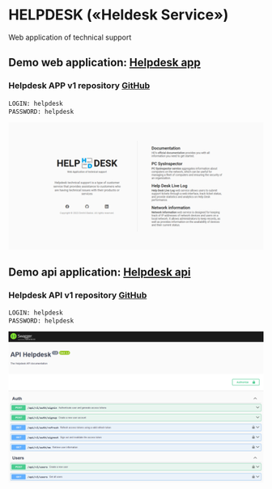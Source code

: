 # HELPDESK («Heldesk Service»)

Web application of technical support

## Demo web application: [Helpdesk app](https://helpdesk-service.netlify.app)

### Helpdesk APP v1 repository [GitHub](https://github.com/baklai/helpdesk-app-v1)

```
LOGIN: helpdesk
PASSWORD: helpdesk
```

<img src="preview-app.png">

## Demo api application: [Helpdesk api](https://helpdesk-api-l8pk.onrender.com/api/v1)

### Helpdesk API v1 repository [GitHub](https://github.com/baklai/helpdesk-api-v1)

```
LOGIN: helpdesk
PASSWORD: helpdesk
```

<img src="preview-api.png">
